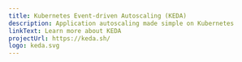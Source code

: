 ```yaml
---
title: Kubernetes Event-driven Autoscaling (KEDA)
description: Application autoscaling made simple on Kubernetes
linkText: Learn more about KEDA
projectUrl: https://keda.sh/
logo: keda.svg
---
```


